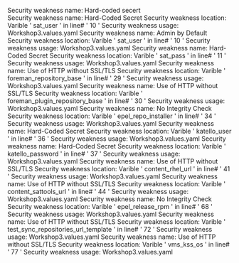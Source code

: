 Security weakness name: Hard-coded secert  
Security weakness name: Hard-Coded Secret
Security weakness location: Varible ' sat_user ' in line# ' 10 '
Security weakness usage:  Workshop3.values.yaml
Security weakness name: Admin by Default
Security weakness location: Varible ' sat_user ' in line# ' 10 '
Security weakness usage:  Workshop3.values.yaml
Security weakness name: Hard-Coded Secret
Security weakness location: Varible ' sat_pass ' in line# ' 11 '
Security weakness usage:  Workshop3.values.yaml
Security weakness name: Use of HTTP without SSL/TLS
Security weakness location: Varible ' foreman_repository_base ' in line# ' 29 '
Security weakness usage:  Workshop3.values.yaml
Security weakness name: Use of HTTP without SSL/TLS
Security weakness location: Varible ' foreman_plugin_repository_base ' in line# ' 30 '
Security weakness usage:  Workshop3.values.yaml
Security weakness name: No Integrity Check
Security weakness location: Varible ' epel_repo_installer ' in line# ' 34 '
Security weakness usage:  Workshop3.values.yaml
Security weakness name: Hard-Coded Secret
Security weakness location: Varible ' katello_user ' in line# ' 36 '
Security weakness usage:  Workshop3.values.yaml
Security weakness name: Hard-Coded Secret
Security weakness location: Varible ' katello_password ' in line# ' 37 '
Security weakness usage:  Workshop3.values.yaml
Security weakness name: Use of HTTP without SSL/TLS
Security weakness location: Varible ' content_rhel_url ' in line# ' 41 '
Security weakness usage:  Workshop3.values.yaml
Security weakness name: Use of HTTP without SSL/TLS
Security weakness location: Varible ' content_sattools_url ' in line# ' 44 '
Security weakness usage:  Workshop3.values.yaml
Security weakness name: No Integrity Check
Security weakness location: Varible ' epel_release_rpm ' in line# ' 68 '
Security weakness usage:  Workshop3.values.yaml
Security weakness name: Use of HTTP without SSL/TLS
Security weakness location: Varible ' test_sync_repositories_url_template ' in line# ' 72 '
Security weakness usage:  Workshop3.values.yaml
Security weakness name: Use of HTTP without SSL/TLS
Security weakness location: Varible ' vms_kss_os ' in line# ' 77 '
Security weakness usage:  Workshop3.values.yaml